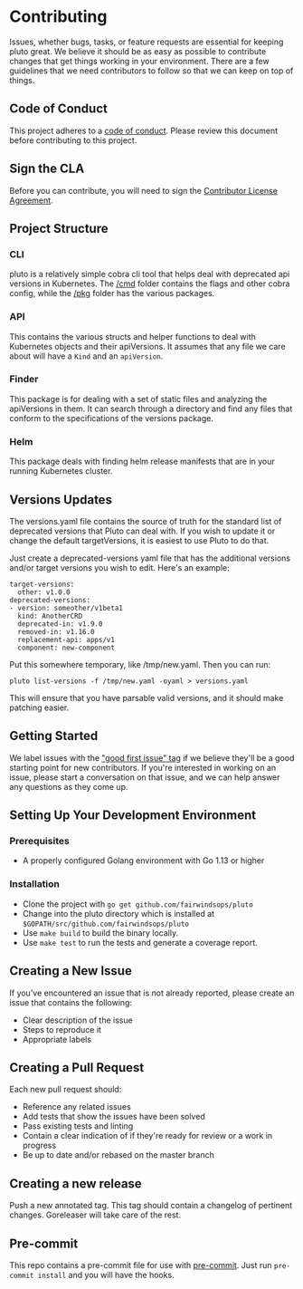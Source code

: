 # Contributing

Issues, whether bugs, tasks, or feature requests are essential for keeping pluto great. We believe it should be as easy as possible to contribute changes that get things working in your environment. There are a few guidelines that we need contributors to follow so that we can keep on top of things.

## Code of Conduct

This project adheres to a [code of conduct](CODE_OF_CONDUCT.md). Please review this document before contributing to this project.

## Sign the CLA
Before you can contribute, you will need to sign the [Contributor License Agreement](https://cla-assistant.io/fairwindsops/pluto).

## Project Structure

### CLI
pluto is a relatively simple cobra cli tool that helps deal with deprecated api versions in Kubernetes. The [/cmd](/cmd) folder contains the flags and other cobra config, while the [/pkg](/pkg) folder has the various packages.

### API

This contains the various structs and helper functions to deal with Kubernetes objects and their apiVersions. It assumes that any file we care about will have a `Kind` and an `apiVersion`.

### Finder

This package is for dealing with a set of static files and analyzing the apiVersions in them. It can search through a directory and find any files that conform to the specifications of the versions package.

### Helm

This package deals with finding helm release manifests that are in your running Kubernetes cluster.

## Versions Updates

The versions.yaml file contains the source of truth for the standard list of deprecated versions that Pluto can deal with. If you wish to update it or change the default targetVersions, it is easiest to use Pluto to do that.

Just create a deprecated-versions yaml file that has the additional versions and/or target versions you wish to edit. Here's an example:

```
target-versions:
  other: v1.0.0
deprecated-versions:
- version: someother/v1beta1
  kind: AnotherCRD
  deprecated-in: v1.9.0
  removed-in: v1.16.0
  replacement-api: apps/v1
  component: new-component
```

Put this somewhere temporary, like /tmp/new.yaml. Then you can run:

```
pluto list-versions -f /tmp/new.yaml -oyaml > versions.yaml
```

This will ensure that you have parsable valid versions, and it should make patching easier.

## Getting Started

We label issues with the ["good first issue" tag](https://github.com/FairwindsOps/pluto/labels/good%20first%20issue) if we believe they'll be a good starting point for new contributors. If you're interested in working on an issue, please start a conversation on that issue, and we can help answer any questions as they come up.

## Setting Up Your Development Environment
### Prerequisites
* A properly configured Golang environment with Go 1.13 or higher

### Installation
* Clone the project with `go get github.com/fairwindsops/pluto`
* Change into the pluto directory which is installed at `$GOPATH/src/github.com/fairwindsops/pluto`
* Use `make build` to build the binary locally.
* Use `make test` to run the tests and generate a coverage report.

## Creating a New Issue

If you've encountered an issue that is not already reported, please create an issue that contains the following:

- Clear description of the issue
- Steps to reproduce it
- Appropriate labels

## Creating a Pull Request

Each new pull request should:

- Reference any related issues
- Add tests that show the issues have been solved
- Pass existing tests and linting
- Contain a clear indication of if they're ready for review or a work in progress
- Be up to date and/or rebased on the master branch

## Creating a new release

Push a new annotated tag.  This tag should contain a changelog of pertinent changes. Goreleaser will take care of the rest.

## Pre-commit

This repo contains a pre-commit file for use with [pre-commit](https://pre-commit.com/). Just run `pre-commit install` and you will have the hooks.
